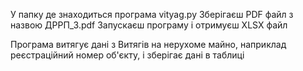 У папку де знаходиться програма vityag.py
Зберігаєш PDF файл з назвою ДРРП_3.pdf
Запускаєш програму і отримуєш XLSX файл

Програма витягує дані з Витягів на нерухоме майно, наприклад реєстраційний номер об'єкту, і зберігає дані в таблиці
